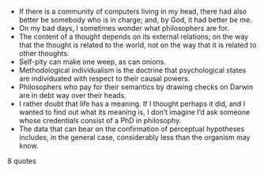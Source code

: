  - If there is a community of computers living in my head, there had also better be somebody who is in charge; and, by God, it had better be me.
 - On my bad days, I sometimes wonder what philosophers are for.
 - The content of a thought depends on its external relations; on the way that the thought is related to the world, not on the way that it is related to other thoughts.
 - Self-pity can make one weep, as can onions.
 - Methodological individualism is the doctrine that psychological states are individuated with respect to their causal powers.
 - Philosophers who pay for their semantics by drawing checks on Darwin are in debt way over their heads.
 - I rather doubt that life has a meaning. If I thought perhaps it did, and I wanted to find out what its meaning is, I don’t imagine I’d ask someone whose credentials consist of a PhD in philosophy.
 - The data that can bear on the confirmation of perceptual hypotheses includes, in the general case, considerably less than the organism may know.

8 quotes